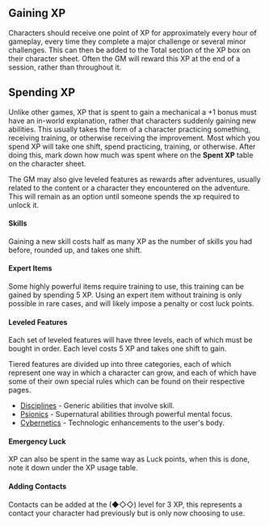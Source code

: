 ## Gaining XP
Characters should receive one point of XP for approximately every hour of gameplay, every time they complete a major challenge or several minor challenges. This can then be added to the Total section of the XP box on their character sheet. Often the GM will reward this XP at the end of a session, rather than throughout it.
## Spending XP
Unlike other games, XP that is spent to gain a mechanical a +1 bonus must have an in-world explanation, rather that characters suddenly gaining new abilities. This usually takes the form of a character practicing something, receiving training, or otherwise receiving the improvement. Most which you spend XP will take one shift, spend practicing, training, or otherwise. After doing this, mark down how much was spent where on the **Spent XP** table on the character sheet.

The GM may also give leveled features as rewards after adventures, usually related to the content or a character they encountered on the adventure. This will remain as an option until someone spends the xp required to unlock it.
#### Skills
Gaining a new skill costs half as many XP as the number of skills you had before, rounded up, and takes one shift.
#### Expert Items
Some highly powerful items require training to use, this training can be gained by spending 5 XP. Using an expert item without training is only possible in rare cases, and will likely impose a penalty or cost luck points.
#### Leveled Features
Each set of leveled features will have three levels, each of which must be bought in order. Each level costs 5 XP and takes one shift to gain. 

Tiered features are divided up into three categories, each of which represent one way in which a character can grow, and each of which have some of their own special rules which can be found on their respective pages.
- [Disciplines](/Player%20Resources/Disciplines.md) - Generic abilities that involve skill.
- [Psionics](/Player%20Resources/Psionics.md) - Supernatural abilities through powerful mental focus.
- [Cybernetics](/Player%20Resources/Cybernetics.md) - Technologic enhancements to the user's body.
#### Emergency Luck
XP can also be spent in the same way as Luck points, when this is done, note it down under the XP usage table.
#### Adding Contacts
Contacts can be added at the (◆◇◇) level for 3 XP, this represents a contact your character had previously but is only now choosing to use.